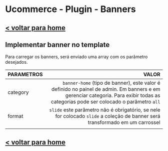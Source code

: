 # Ucommerce - Plugin - Banners

## [< voltar para home](/UcommerceDocs)

## Implementar banner no template

Para carregar os banners, será enviado uma array com os parâmetro desejados.

| PARAMETROS |                                                        VALOR |
| ---------- | -----------------------------------------------------------: |
| category   | `banner-home` (tipo de banner), este valor é definido no painel de admin. Em banners e em gerenciar categoria. Para exibir todas as categorias pode ser colocado o parâmetro `all` |
| format     | `slide` este parâmetro não é obrigatório, se nele for colocado `slide` a coleção de banner será transformado em um carrossel |
|            |                                                              |



## [< voltar para home](/UcommerceDocs)